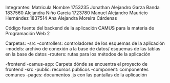 Integrantes:
Matricula 	Nombre 
1753235		Jonathan Alejandro Garza Banda 
1837560		Alejandra Niño García
1723780		Manuel Alejandro Mauricio Hernández 
1837514		Ana Alejandra Moreira Cárdenas

Código fuente del backend de la aplicación CAMUS para la materia de Programación Web 2

Carpetas:
-src
 -controllers: controladores de los esquemas de la aplicación
 -models: archivo de conexión a la base de datos/ esquemas de las tablas en la base de datos
 -routers: rutas para los métodos de la aplicación

 
-frontend
 -camus-app: Carpeta dónde se encuentra el proyecto de frontend
   -src
    -public: recursos publicos
    -component: componentes comunes
    -pages: documentos .js con las pantallas de la aplicación